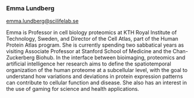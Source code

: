 ### Emma Lundberg
emma.lundberg@scilifelab.se

Emma is Professor in cell biology proteomics at KTH Royal Institute of Technology, Sweden, and Director of the Cell Atlas, part of the Human Protein Atlas program. She is currently spending two sabbatical years as visiting Associate Professor at Stanford School of Medicine and the Chan-Zuckerberg Biohub. In the interface between bioimaging, proteomics and artificial intelligence her research aims to define the spatiotemporal organization of the human proteome at a subcellular level, with the goal to understand how variations and deviations in protein expression patterns can contribute to cellular function and disease. She also has an interest in the use of gaming for science and health applications.
